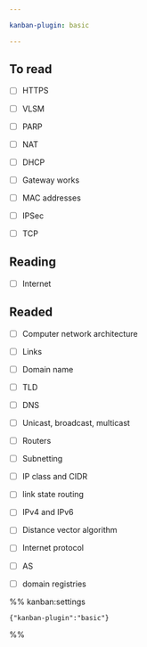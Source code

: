 ```yaml
---

kanban-plugin: basic

---
```


## To read

- [ ] HTTPS
- [ ] VLSM
- [ ] PARP
- [ ] NAT
- [ ] DHCP
- [ ] Gateway works
- [ ] MAC addresses
- [ ] IPSec
- [ ] TCP


## Reading

- [ ] Internet


## Readed

- [ ] Computer network architecture
- [ ] Links
- [ ] Domain name
- [ ] TLD
- [ ] DNS
- [ ] Unicast, broadcast, multicast
- [ ] Routers
- [ ] Subnetting
- [ ] IP class and CIDR
- [ ] link state routing
- [ ] IPv4 and IPv6
- [ ] Distance vector algorithm
- [ ] Internet protocol
- [ ] AS
- [ ] domain registries




%% kanban:settings
```
{"kanban-plugin":"basic"}
```
%%